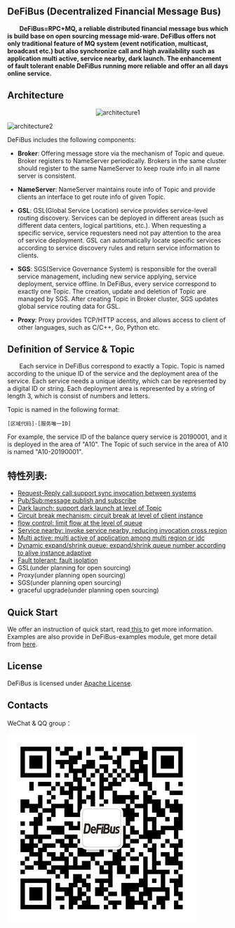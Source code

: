 ## DeFiBus (Decentralized Financial Message Bus)
&nbsp;&nbsp;&nbsp;&nbsp;&nbsp;&nbsp;
**DeFiBus=RPC+MQ, a reliable distributed financial message bus which is build base on open sourcing message mid-ware. DeFiBus offers not only traditional feature of MQ system (event notification, multicast, broadcast etc.) but also synchronize call and high availability such as application multi active, service nearby, dark launch. The enhancement of fault tolerant enable DeFiBus running more reliable and offer an all days online service.**  


## Architecture  
<div align=center>

![architecture1](./docs/images/features/a-distributing-architecture-in-financial-EN.png)

</div>

![architecture2](./docs/images/features/architecture-p1.png)

DeFiBus includes the following components:
* **Broker**: Offering message store via the mechanism of Topic and queue. Broker registers to NameServer periodically. Brokers in the same cluster should register to the same NameServer to keep route info in all name server is consistent.

* **NameServer**: NameServer maintains route info of Topic and provide clients an interface to get route info of given Topic.

* **GSL**: GSL(Global Service Location) service provides service-level routing discovery. Services can be deployed in different areas (such as different data centers, logical partitions, etc.). When requesting a specific service, service requesters need not pay attention to the area of service deployment. GSL can automatically locate specific services according to service discovery rules and return service information to clients.

* **SGS**: SGS(Service Governance System) is responsible for the overall service management, including new service applying, service deployment, service offline. In DeFiBus, every service correspond to exactly one Topic. The creation, update and deletion of Topic are managed by SGS. After creating Topic in Broker cluster, SGS updates global service routing data for GSL.

* **Proxy**: Proxy provides TCP/HTTP access, and allows access to client of other languages, such as C/C++, Go, Python etc.


## Definition of Service & Topic
&nbsp;&nbsp;&nbsp;&nbsp;&nbsp;&nbsp;
Each service in DeFiBus correspond to exactly a Topic. Topic is named according to the unique ID of the service and the deployment area of the service. Each service needs a unique identity, which can be represented by a digital ID or string. Each deployment area is represented by a string of length 3, which is consist of numbers and letters.  

Topic is named in the following format:
```
[区域代码]-[服务唯一ID]
``` 
For example, the service ID of the balance query service is 20190001, and it is deployed in the area of "A10". The Topic of such service in the area of A10 is named "A10-20190001". 

## 特性列表:
* [Request-Reply call:support sync invocation between systems](docs/cn/features/1-request-response-call.md)
* [Pub/Sub:message publish and subscribe](docs/cn/features/9-publish-type.md)
* [Dark launch: support dark launch at level of Topic](docs/cn/features/2-dark-launch.md)
* [Circuit break mechanism: circuit break at level of client instance](docs/cn/features/3-circuit-break-mechanism.md)
* [flow control: limit flow at the level of queue](docs/cn/features/10-flow-control.md)
* [Service nearby: invoke service nearby, reducing invocation cross region](docs/cn/features/4-invoke-service-nearby.md)
* [Multi active: multi active of application among multi region or idc](docs/cn/features/5-multi-active.md)
* [Dynamic expand/shrink queue: expand/shrink queue number according to alive instance adaptive](docs/cn/features/6-dynamic-adjust-queue.md)
* [Fault tolerant: fault isolation](docs/cn/features/8-fault-tolerant.md)
* GSL(under planning for open sourcing)
* Proxy(under planning open sourcing)
* SGS(under planning open sourcing)
* graceful upgrade(under planning open sourcing)

## Quick Start
We offer an instruction of quick start, read[ this ](docs/cn/quickstart.md) to get more information.   
Examples are also provide in DeFiBus-examples module, get more detail from [here](defibus-examples).

## License
DeFiBus is licensed under [Apache License](https://github.com/WeBankFinTech/DeFiBus/blob/master/LICENSE).

## Contacts
WeChat & QQ group：

![wechat_qr](./docs/images/wechat_helper.png)
